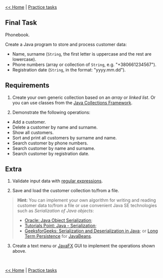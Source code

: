 [<< Home](readme.md) | [Practice tasks](readme.md#practice)

<span id="task_final"></span>
## Final Task

Phonebook.

Create a Java program to store and process customer data:

- Name, surname (`String`, the first letter is uppercase and the rest are lowercase).
- Phone numbers (array or collection of `String`, e.g. "+380661234567").
- Registration date (`String`, in the format: "yyyy.mm.dd").

## Requirements

1) Create your own generic collection based on an *array* or *linked list*. Or you can use classes from the [Java Collections Framework](https://docs.oracle.com/javase/8/docs/technotes/guides/collections/).

2) Demonstrate the following operations:

- Add a customer.
- Delete a customer by name and surname.
- Show all customers.
- Sort and print all customers by surname and name.
- Search customer by phone numbers.
- Search customer by name and surname.
- Search customer by registration date.

## Extra

1) Validate input data with [regular expressions](http://www.vogella.com/tutorials/JavaRegularExpressions/article.html).

2) Save and load the customer collection to/from a file.

> **Hint:** You can implement your own algorithm for writing and reading customer data to/from a file or use convenient Java SE technologies such as *Serialization of Java objects*:
>	- [Oracle: Java Object Serialization](https://docs.oracle.com/javase/8/docs/technotes/guides/serialization/examples/index.html);
>	- [Tutorials Point: Java - Serialization](https://www.tutorialspoint.com/java/java_serialization.htm);
>	- [GeeksforGeeks: Serialization and Deserialization in Java](https://www.geeksforgeeks.org/serialization-in-java/);
> or [Long Term Persistence](https://docs.oracle.com/javase/tutorial/javabeans/advanced/longpersistence.html) for [JavaBeans](https://en.wikipedia.org/wiki/JavaBeans).

3) Create a text menu or [JavaFX](http://docs.oracle.com/javase/8/javafx/user-interface-tutorial/) GUI to implement the operations shown above.

<br>

[<< Home](readme.md) | [Practice tasks](readme.md#practice)


